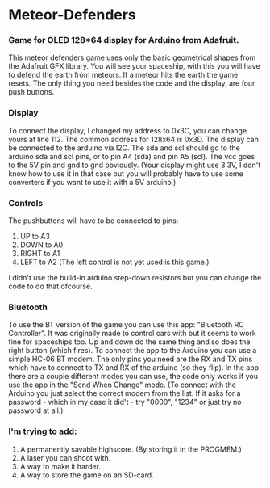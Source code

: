 # Meteor-Defenders
### Game for OLED 128*64 display for Arduino from Adafruit.

This meteor defenders game uses only the basic geometrical shapes from the Adafruit GFX library. You will see your spaceship, with this you will have to defend the earth from meteors. If a meteor hits the earth the game resets.
The only thing you need besides the code and the display, are four push buttons.

### Display

To connect the display, I changed my address to 0x3C, you can change yours at line 112. The common address for 128x64 is 0x3D.
The display can be connected to the arduino via I2C. The sda and scl should go to the arduino sda and scl pins, or to pin A4 (sda) and pin A5 (scl). The vcc goes to the 5V pin and gnd to gnd obviously. (Your display might use 3.3V, I don't know how to use it in that case but you will probably have to use some converters if you want to use it with a 5V arduino.)

### Controls

The pushbuttons will have to be connected to pins:

1. UP to A3
2. DOWN to A0
3. RIGHT to A1
4. LEFT to A2 (The left control is not yet used is this game.)

I didn't use the build-in arduino step-down resistors but you can change the code to do that ofcourse.

### Bluetooth

To use the BT version of the game you can use this app: "Bluetooth RC Controller". It was originally made to control cars with but it seems to work fine for spaceships too. Up and down do the same thing and so does the right button (which fires). To connect the app to the Arduino you can use a simple HC-06 BT modem. The only pins you need are the RX and TX pins which have to connect to TX and RX of the arduino (so they flip).
In the app there are a couple different modes you can use, the code only works if you use the app in the "Send When Change" mode. (To connect with the Arduino you just select the correct modem from the list. If it asks for a password - which in my case it did't - try "0000", "1234" or just try no password at all.) 


### I'm trying to add:

1. A permanently savable highscore. (By storing it in the PROGMEM.)
2. A laser you can shoot with.
3. A way to make it harder.
4. A way to store the game on an SD-card.
